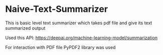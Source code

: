 # Naive-Text-Summarizer
This is basic level text summarizer which takes pdf file and give its text summarized output


Used this API: https://deepai.org/machine-learning-model/summarization

For interaction with PDF file PyPDF2 library was used
